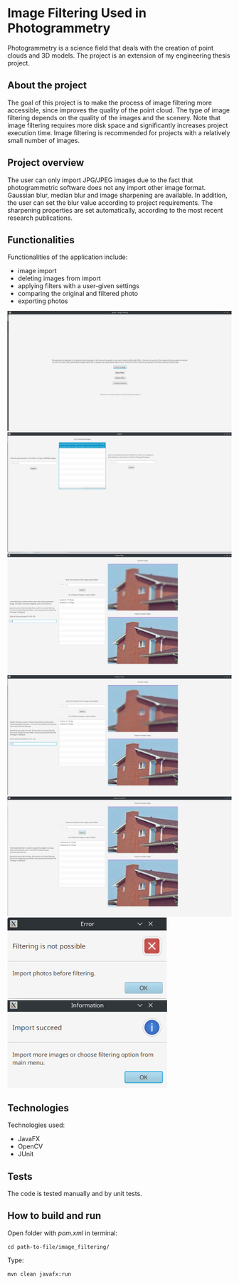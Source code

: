 # Image Filtering Used in Photogrammetry

Photogrammetry is a science field that deals with the creation of point clouds and 3D models. The project is an extension of my engineering thesis project.

## About the project
The goal of this project is to make the process of image filtering more accessible, since improves the quality of the point cloud. The type of image filtering depends on the quality of the images and the scenery. Note that image filtering requires more disk space and significantly increases project execution time. Image filtering is recommended for projects with a relatively small number of images.

## Project overview
The user can only import JPG/JPEG images due to the fact that photogrammetric software does not any import other image format. Gaussian blur, median blur and image sharpening are available. In addition, the user can set the blur value according to project requirements. The sharpening properties are set automatically, according to the most recent research publications. 

## Functionalities
Functionalities of the application include:
- image import
- deleting images from import
- applying filters with a user-given settings
- comparing the original and filtered photo
- exporting photos

![Main menu](https://github.com/jgmbl/image_filtering_used_in_photogrammetry/blob/main/screenshots/00_main_menu.png)
![Import and deletion](https://github.com/jgmbl/image_filtering_used_in_photogrammetry/blob/main/screenshots/01_import.png)
![Gauss filter](https://github.com/jgmbl/image_filtering_used_in_photogrammetry/blob/main/screenshots/02_gaussian.png)
![Median filter](https://github.com/jgmbl/image_filtering_used_in_photogrammetry/blob/main/screenshots/03_median.png)
![Sharpening filter](https://github.com/jgmbl/image_filtering_used_in_photogrammetry/blob/main/screenshots/04_sharpening.png)
![Errors](https://github.com/jgmbl/image_filtering_used_in_photogrammetry/blob/main/screenshots/error.gif)
![Succeed](https://github.com/jgmbl/image_filtering_used_in_photogrammetry/blob/main/screenshots/succeed.gif)

## Technologies
Technologies used:
- JavaFX
-  OpenCV
- JUnit

## Tests
The code is tested manually and by unit tests.

## How to build and run
Open folder with *pom.xml* in terminal:
```
cd path-to-file/image_filtering/
```
 Type:
```
mvn clean javafx:run
```
